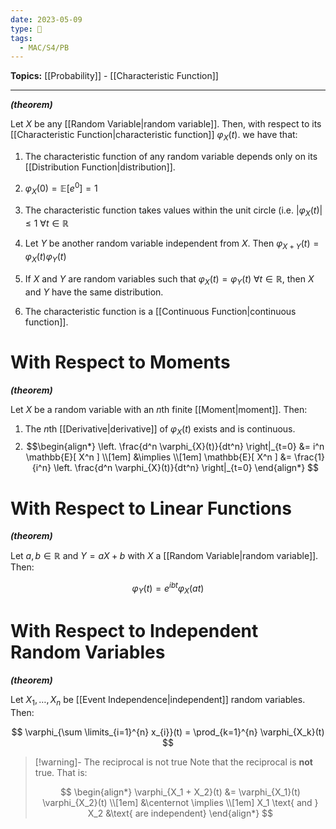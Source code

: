 ```yaml
---
date: 2023-05-09
type: 🧠
tags:
  - MAC/S4/PB
---
```


**Topics:** [[Probability]] - [[Characteristic Function]]

---

_**(theorem)**_

Let $X$ be any [[Random Variable|random variable]]. Then, with respect to its [[Characteristic Function|characteristic function]] $\varphi_{X}(t)$. we have that:

1. The characteristic function of any random variable depends only on its [[Distribution Function|distribution]].

2. $\varphi_{X}(0) = \mathbb{E}[ e^{0} ] = 1$

3. The characteristic function takes values within the unit circle (i.e. $| \varphi_{X}(t) | \leq 1\ \forall t \in \mathbb{R}$

4. Let $Y$ be another random variable independent from $X$. Then $\varphi_{X+Y}(t) = \varphi_{X}(t) \varphi_{Y}(t)$

5. If $X$ and $Y$ are random variables such that $\varphi_{X}(t) = \varphi_{Y}(t)\ \forall t \in \mathbb{R}$, then $X$ and $Y$ have the same distribution.

6. The characteristic function is a [[Continuous Function|continuous function]].

# With Respect to Moments

_**(theorem)**_

Let $X$ be a random variable with an $n$th finite [[Moment|moment]]. Then:

1. The $n$th [[Derivative|derivative]] of $\varphi_{X}(t)$ exists and is continuous.
2. $$\begin{align*}
\left. \frac{d^n \varphi_{X}(t)}{dt^n} \right|_{t=0} &= i^n \mathbb{E}[ X^n ] \\[1em]
&\implies \\[1em]
\mathbb{E}[ X^n ] &= \frac{1}{i^n} \left. \frac{d^n \varphi_{X}(t)}{dt^n} \right|_{t=0}
\end{align*}
$$

# With Respect to Linear Functions

***(theorem)***

Let $a, b \in \mathbb{R}$ and $Y = aX+b$ with $X$ a [[Random Variable|random variable]]. Then:

$$
\varphi_{Y}(t) = e^{ibt} \varphi_{X}(at)
$$


# With Respect to Independent Random Variables

***(theorem)***

Let $X_{1}, \dots, X_{n}$ be [[Event Independence|independent]] random variables. Then:

$$
\varphi_{\sum \limits_{i=1}^{n} x_{i}}(t) = \prod_{k=1}^{n} \varphi_{X_k}(t)
$$

> [!warning]- The reciprocal is not true
> Note that the reciprocal is **not** true. That is:
>
> $$
> \begin{align*}
> \varphi_{X_1 + X_2}(t) &= \varphi_{X_1}(t) \varphi_{X_2}(t) \\[1em]
> &\centernot \implies \\[1em]
> X_1 \text{ and } X_2 &\text{ are independent}
> \end{align*}
> $$
